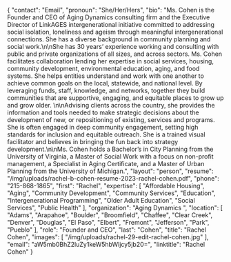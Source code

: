 {
  "contact": "Email",
  "pronoun": "She/Her/Hers",
  "bio": "Ms. Cohen is the Founder and CEO of Aging Dynamics consulting firm and the Executive Director of LinkAGES intergenerational initiative committed to addressing social isolation, loneliness and ageism through meaningful intergenerational connections. She has a diverse background in community planning and social work.\n\nShe has 30 years’ experience working and consulting with public and private organizations of all sizes, and across sectors. Ms. Cohen facilitates collaboration lending her expertise in social services, housing, community development, environmental education, aging, and food systems. She helps entities understand and work with one another to achieve common goals on the local, statewide, and national level. By leveraging funds, staff, knowledge, and networks, together they build communities that are supportive, engaging, and equitable places to grow up and grow older. \n\nAdvising clients across the country, she provides the information and tools needed to make strategic decisions about the development of new, or repositioning of existing, services and programs. She is often engaged in deep community engagement, setting high standards for inclusion and equitable outreach. She is a trained visual facilitator and believes in bringing the fun back into strategy development.\n\nMs. Cohen holds a Bachelor’s in City Planning from the University of Virginia, a Master of Social Work with a focus on non-profit management, a Specialist in Aging Certificate, and a Master of Urban Planning from the University of Michigan.",
  "layout": "person",
  "resume": "/img/uploads/rachel-b-cohen-resume-2023-rachel-cohen.pdf",
  "phone": "215-868-1865",
  "first": "Rachel",
  "expertise": [
    "Affordable Housing",
    "Aging",
    "Community Development",
    "Community Services",
    "Education",
    "Intergenerational Programming",
    "Older Adult Education",
    "Social Services",
    "Public Health"
  ],
  "organization": "Aging Dynamics ",
  "location": [
    "Adams",
    "Arapahoe",
    "Boulder",
    "Broomfield",
    "Chaffee",
    "Clear Creek",
    "Denver",
    "Douglas",
    "El Paso",
    "Elbert",
    "Fremont",
    "Jefferson",
    "Park",
    "Pueblo"
  ],
  "role": "Founder and CEO",
  "last": "Cohen",
  "title": "Rachel Cohen",
  "images": [
    "/img/uploads/rachel-29-edit-rachel-cohen.jpg"
  ],
  "email": "aW5mb0BhZ2luZy1keW5hbWljcy5jb20=",
  "linktitle": "Rachel Cohen"
}
